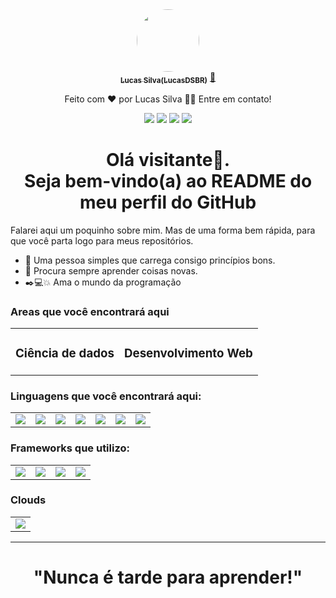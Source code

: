 <div align="center">
<a href="https://blog.rocketseat.com.br/author/thiago/">
<img style="border-radius: 50%;" src="https://avatars.githubusercontent.com/u/76401911?v=4" width="100px;" alt="" style="border-radius: 20px;"/>
<br />
<sub><b>Lucas Silva(LucasDSBR)</b></sub></a> <a href="https://github.com/lucasDSBR" title="autor" target="_blank">🚀</a>


Feito com ❤️ por Lucas Silva 👋🏽 Entre em contato!<br>

[<img src="https://img.shields.io/badge/medium-%2312100E.svg?&style=for-the-badge&logo=medium&logoColor=white" />](#)  [<img src="https://img.shields.io/badge/linkedin-%230077B5.svg?&style=for-the-badge&logo=linkedin&logoColor=white" />](https://www.linkedin.com/in/lucas-silva-a9582b188/) [<img src = "https://img.shields.io/badge/instagram-%23E4405F.svg?&style=for-the-badge&logo=instagram&logoColor=white">](https://www.instagram.com/lucas_maciel82/) [<img src = "https://img.shields.io/badge/facebook-%231877F2.svg?&style=for-the-badge&logo=facebook&logoColor=white">](https://www.facebook.com/profile.php?id=100014835663789)


# Olá visitante👋.<br> Seja bem-vindo(a) ao README do meu perfil do GitHub
</div>


Falarei aqui um poquinho sobre mim. Mas de uma forma bem rápida, para que você parta logo para meus repositórios. 
- 🌱 Uma pessoa simples que carrega consigo princípios bons.
- 🍂 Procura sempre aprender coisas novas.
- ✒️💻💥 Ama o mundo da programação 

### Areas que você encontrará aqui
<table align="center">
  <tr>
    <td align="center">
      <h3>Ciência de dados</h3>
    </td>
    <td align="center">
      <h3>Desenvolvimento Web</h3>
    </td>
  </tr>
</table>


### Linguagens que você encontrará aqui:
<table align="center">
  <tr>
    <td align="center">
      <img src="https://img.shields.io/badge/Python-3776AB?style=for-the-badge&logo=python&logoColor=white" />
    </td>
    <td align="center">
      <img src="https://img.shields.io/badge/JavaScript-323330?style=for-the-badge&logo=javascript&logoColor=F7DF1E" />
    </td>
     <td align="center">
      <img src="https://img.shields.io/badge/PHP-777BB4?style=for-the-badge&logo=php&logoColor=white" />
    </td>
     <td align="center">
      <img src="https://img.shields.io/badge/MySQL-00000F?style=for-the-badge&logo=mysql&logoColor=white" />
    </td align="center">
    <td align="center">
       <img src="https://img.shields.io/badge/C-00599C?style=for-the-badge&logo=c&logoColor=white" />
    </td>
    <td align="center">
       <img src="https://img.shields.io/badge/HTML5-E34F26?style=for-the-badge&logo=html5&logoColor=white" />
    </td>
    <td align="center">
       <img src="https://img.shields.io/badge/CSS3-1572B6?style=for-the-badge&logo=css3&logoColor=white" />
    </td>
  </tr>
</table>

### Frameworks que utilizo:
<table align="center">
  <tr>
    <td align="center">
      <img src="https://img.shields.io/badge/Angular-DD0031?style=for-the-badge&logo=angular&logoColor=white" />
    </td>
    <td align="center">
      <img src="https://img.shields.io/badge/Flask-000000?style=for-the-badge&logo=flask&logoColor=white" />
    </td>
    <td align="center">
      <img src="https://img.shields.io/badge/Bootstrap-563D7C?style=for-the-badge&logo=bootstrap&logoColor=white" />
    </td>
    <td align="center">
      <img src="https://img.shields.io/badge/PowerBI-F2C811?style=for-the-badge&logo=Power%20BI&logoColor=white" />
    </td>
  </tr>
</table>

### Clouds
<table align="center">
  <tr>
    <td align="center">
      <img src="https://img.shields.io/badge/Amazon_AWS-232F3E?style=for-the-badge&logo=amazon-aws&logoColor=white" />
    </td>
  </tr>
</table>
<hr>
<h1 align="center">"Nunca é tarde para aprender!"</h1>
